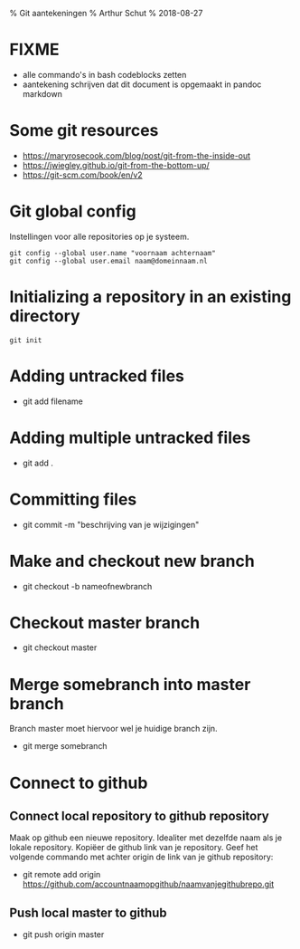 % Git aantekeningen
% Arthur Schut
% 2018-08-27
# FIXME
- alle commando's in bash codeblocks zetten
- aantekening schrijven dat dit document is opgemaakt in pandoc markdown

# Some git resources
- https://maryrosecook.com/blog/post/git-from-the-inside-out
- https://jwiegley.github.io/git-from-the-bottom-up/
- https://git-scm.com/book/en/v2

# Git global config
Instellingen voor alle repositories op je systeem.

~~~~ {#bash1 .bash .numberLines}
git config --global user.name "voornaam achternaam"
git config --global user.email naam@domeinnaam.nl
~~~~~~~~~~~~~~~~~~~~~~~~~~~~~~

# Initializing a repository in an existing directory

~~~~ {#bash2 .bash .numberLines}
git init
~~~~~~~~~~~~~~~~~~~~~~~~~~~~~~

# Adding untracked files
- git add filename

# Adding multiple untracked files
- git add .

# Committing files
- git commit -m "beschrijving van je wijzigingen"

# Make and checkout new branch
- git checkout -b nameofnewbranch

# Checkout master branch
- git checkout master

# Merge somebranch into master branch
Branch master moet hiervoor wel je huidige branch zijn.

- git merge somebranch

# Connect to github
## Connect local repository to github repository
Maak op github een nieuwe repository. Idealiter met dezelfde naam als je lokale
repository. Kopiëer de github link van je repository. Geef het volgende
commando met achter origin de link van je github repository:

- git remote add origin https://github.com/accountnaamopgithub/naamvanjegithubrepo.git

## Push local master to github
- git push origin master
